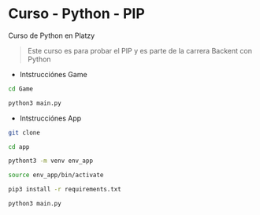 # Curso - Python - PIP
Curso de Python en Platzy
> Este curso es para probar el PIP y es parte de la carrera Backent con Python

* Intstrucciónes Game
```sh
cd Game

python3 main.py
```
* Intstrucciónes App
```sh
git clone

cd app

pythont3 -m venv env_app

source env_app/bin/activate

pip3 install -r requirements.txt

python3 main.py
```
